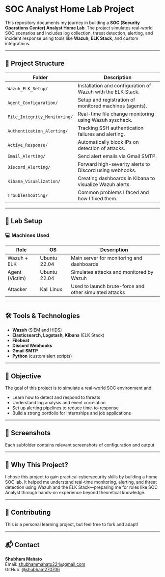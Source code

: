 # SOC Analyst Home Lab Project

This repository documents my journey in building a **SOC (Security Operations Center) Analyst Home Lab**. The project simulates real-world SOC scenarios and includes log collection, threat detection, alerting, and incident response using tools like **Wazuh**, **ELK Stack**, and custom integrations.

---

## 🧩 Project Structure

| Folder | Description |
|--------|-------------|
| `Wazuh_ELK_Setup/` | Installation and configuration of Wazuh with the ELK Stack. |
| `Agent_Configuration/` | Setup and registration of monitored machines (agents). |
| `File_Integrity_Monitoring/` | Real-time file change monitoring using Wazuh syscheck. |
| `Authentication_Alerting/` | Tracking SSH authentication failures and alerting. |
| `Active_Response/` | Automatically block IPs on detection of attacks. |
| `Email_Alerting/` | Send alert emails via Gmail SMTP. |
| `Discord_Alerting/` | Forward high-severity alerts to Discord using webhooks. |
| `Kibana_Visualization/` | Creating dashboards in Kibana to visualize Wazuh alerts. |
| `Troubleshooting/` | Common problems I faced and how I fixed them. |

---

## 🧪 Lab Setup

### 💻 Machines Used

| Role | OS | Description |
|------|----|-------------|
| Wazuh + ELK | Ubuntu 22.04 | Main server for monitoring and dashboards |
| Agent (Victim) | Ubuntu 22.04 | Simulates attacks and monitored by Wazuh |
| Attacker | Kali Linux | Used to launch brute-force and other simulated attacks |

---

## 🛠️ Tools & Technologies

- **Wazuh** (SIEM and HIDS)
- **Elasticsearch, Logstash, Kibana** (ELK Stack)
- **Filebeat**
- **Discord Webhooks**
- **Gmail SMTP**
- **Python** (custom alert scripts)

---

## 🎯 Objective

The goal of this project is to simulate a real-world SOC environment and:
- Learn how to detect and respond to threats
- Understand log analysis and event correlation
- Set up alerting pipelines to reduce time-to-response
- Build a strong portfolio for internships and job applications

---

## 📸 Screenshots

Each subfolder contains relevant screenshots of configuration and output.

---

## 🧠 Why This Project?

I chose this project to gain practical cybersecurity skills by building a home SOC lab. It helped me understand real-time monitoring, alerting, and threat detection using Wazuh and the ELK Stack—preparing me for roles like SOC Analyst through hands-on experience beyond theoretical knowledge.

---

## 🤝 Contributing

This is a personal learning project, but feel free to fork and adapt!

---

## 📬 Contact

**Shubham Mahato**  
Email: [shubhammahato224@gmail.com](mailto:shubhammahato224@gmail.com)  
GitHub: [@shubham270706](https://github.com/shubham270706)
